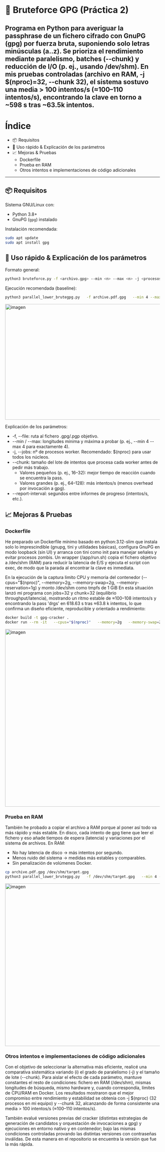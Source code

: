 # 🔐 Bruteforce GPG (Práctica 2)

Programa en Python para averiguar la passphrase de un fichero cifrado con GnuPG (gpg) por fuerza bruta, suponiendo solo letras minúsculas (a..z). Se prioriza el rendimiento mediante paralelismo, batches (--chunk) y reducción de I/O (p. ej., usando /dev/shm). 
En mis pruebas controladas (archivo en RAM, -j $(nproc)=32, --chunk 32), el sistema sostuvo una media > 100 intentos/s (≈100–110 intentos/s), encontrando la clave en torno a ~598 s tras ~63.5k intentos.
---

# Índice
- 📦 Requisitos 
- 🚀 Uso rápido & Explicación de los parámetros
- 📈 Mejoras & Pruebas
  - Dockerfile
  - Prueba en RAM
  - Otros intentos e implementaciones de código adicionales
---

## 📦 Requisitos 
Sistema GNU/Linux con:

- Python 3.8+
- GnuPG (`gpg`) instalado

Instalación recomendada:

```bash
sudo apt update
sudo apt install gpg
```   
## 🚀 Uso rápido & Explicación de los parámetros
Formato general: 
```bash
python3 bruteforce.py -f <archivo.gpg> --min <n> --max <n> -j <procesos> --chunk <tamaño>
```
Ejecución recomendada (baseline):
```bash
python3 parallel_lower_brutegpg.py   -f archive.pdf.gpg   --min 4 --max 4   -j $(nproc) --chunk 32 --report-interval 60
```
<img width="819" height="377" alt="imagen" src="https://github.com/user-attachments/assets/0d5932d8-7598-426e-83c7-d2354e4cd4df" />

Explicación de los parámetros:
- -f, --file: ruta al fichero .gpg/.pgp objetivo.
- --min / --max: longitudes mínima y máxima a probar (p. ej., --min 4 --max 4 para exactamente 4).
- -j, --jobs: nº de procesos worker. Recomendado: $(nproc) para usar todos los núcleos.
- --chunk: tamaño del lote de intentos que procesa cada worker antes de pedir más trabajo.
  - Valores pequeños (p. ej., 16–32): mejor tiempo de reacción cuando se encuentra la pass.
  - Valores grandes (p. ej., 64–128): más intentos/s (menos overhead por invocación a gpg).
- --report-interval: segundos entre informes de progreso (intentos/s, etc.).
## 📈 Mejoras & Pruebas
### Dockerfile
He preparado un Dockerfile mínimo basado en python:3.12-slim que instala solo lo imprescindible (gnupg, tini y utilidades básicas), configura GnuPG en modo loopback (sin UI) 
y arranca con tini como init para manejar señales y evitar procesos zombis. Un wrapper (/app/run.sh) copia el fichero objetivo a /dev/shm (RAM) para reducir la latencia de E/S y ejecuta el script con exec,
de modo que la parada al encontrar la clave es inmediata. 

En la ejecución de la captura limito CPU y memoria del contenedor (--cpus="$(nproc)", --memory=2g, --memory-swap=2g, --memory-reservation=1g) y monto /dev/shm como tmpfs de 1 GiB
En esta situación lanzó mi programa con jobs=32 y chunk=32 (equilibrio throughput/latencia), mostrando un ritmo estable de ≈100–108 intentos/s y encontrando la pass 'drgs' en 618.63 s tras ≈63.8 k intentos, 
lo que confirma un diseño eficiente, reproducible y orientado a rendimiento:
```bash
docker build -t gpg-cracker .
docker run --rm -it   --cpus="$(nproc)"   --memory=2g   --memory-swap=2g   --memory-reservation=1g   --tmpfs /dev/shm:rw,noexec,nosuid,nodev,size=1g   -v "$PWD":/data   gpg-cracker   /app/run.sh /data/archive.pdf.gpg   --min 4 --max 4 -j "$(nproc)" --chunk 32 --report-interval 60
``` 
   <img width="803" height="579" alt="imagen" src="https://github.com/user-attachments/assets/d04409a7-6d65-4591-905e-2f1ffae6fec4" />

### Prueba en RAM
También he probado a copiar el archivo a RAM porque al poner así todo va más rápido y más estable. 
En disco, cada intento de gpg tiene que leer el fichero y eso añade tiempos de espera (latencia) y variaciones por el sistema de archivos. En RAM:
- No hay latencia de disco → más intentos por segundo.
- Menos ruido del sistema → medidas más estables y comparables.
- Sin penalización de volúmenes Docker.
```bash
cp archive.pdf.gpg /dev/shm/target.gpg
python3 parallel_lower_brutegpg.py   -f /dev/shm/target.gpg   --min 4 --max 4   -j "$(nproc)"   --chunk 32   --report-interval 60
```   
<img width="804" height="530" alt="imagen" src="https://github.com/user-attachments/assets/c6b173db-9185-4cad-8132-0612eaa97876" />

### Otros intentos e implementaciones de código adicionales
Con el objetivo de seleccionar la alternativa más eficiente, realicé una comparativa sistemática variando (i) el grado de paralelismo (-j) y el tamaño de lote (--chunk). 
Para aislar el efecto de cada parámetro, mantuve constantes el resto de condiciones: fichero en RAM (/dev/shm), mismas longitudes de búsqueda, mismo hardware y, cuando correspondía, límites de CPU/RAM en Docker. 
Los resultados mostraron que el mejor compromiso entre rendimiento y estabilidad se obtenía con -j $(nproc) (32 procesos en mi equipo) y --chunk 32, alcanzando de forma consistente una media > 100 intentos/s (≈100–110 intentos/s).



También evalué versiones previas del cracker (distintas estrategias de generación de candidatos y orquestación de invocaciones a gpg) y ejecuciones en entorno nativo y en contenedor; bajo las mismas condiciones controladas provando las distintas versiones con contraseñas inválidas. De esta manera en el repositorio se encuentra la versión que fue la más rápida.
